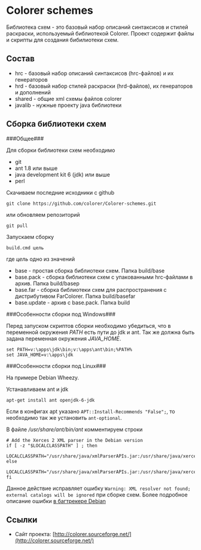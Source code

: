 ﻿Colorer schemes
========================
Библиотека схем - это базовый набор описаний синтаксисов и стилей раскраски, используемый библиотекой Colorer.
Проект содержит файлы и скрипты для создания бибилиотеки схем.

Состав
------------------------

  * hrc - базовый набор описаний синтаксисов (hrc-файлов) и их генераторов
  * hrd - базовый набор стилей раскраски (hrd-файлов), их генераторов и дополнений
  * shared - общие xml схемы файлов colorer
  * javalib - нужные проекту java библиотеки

Сборка библиотеки схем
------------------------

###Общее###

Для сборки библиотеки схем необходимо

  * git
  * ant 1.8 или выше
  * java development kit 6 (jdk) или выше
  * perl

Скачиваем последние исходники с github

    git clone https://github.com/colorer/Colorer-schemes.git

или обновляем репозиторий

    git pull

Запускаем сборку

    build.cmd цель

где *цель* одно из значений

  * base        - простая сборка библиотеки схем. Папка build/base
  * base.pack   - сборка библиотеки схем с упакованными hrc-файлами в архив. Папка build/basep
  * base.far    - сборка библиотеки схем для распространения с дистрибутивом FarColorer. Папка build/basefar
  * base.update - архив с base.pack. Папка build

###Особенности сборки под Windows###

Перед запуском скриптов сборки необходимо убедиться, что в переменной окружения *PATH* есть пути до jdk и ant.
Так же должна быть задана переменная окружения *JAVA_HOME*.

    set PATH=v:\apps\jdk\bin;v:\apps\ant\bin;%PATH%
    set JAVA_HOME=v:\apps\jdk

###Особенности сборки под Linux###

На примере Debian Wheezy.

Устанавливаем ant и jdk

    apt-get install ant openjdk-6-jdk

Если в конфигах apt указано `APT::Install-Recommends "False";`, то необходимо так же установить `ant-optional`.

В файле */usr/share/ant/bin/ant* комментируем строки

    # Add the Xerces 2 XML parser in the Debian version
    if [ -z "$LOCALCLASSPATH" ] ; then
      LOCALCLASSPATH="/usr/share/java/xmlParserAPIs.jar:/usr/share/java/xercesImpl.jar"
    else
      LOCALCLASSPATH="/usr/share/java/xmlParserAPIs.jar:/usr/share/java/xercesImpl.jar:$LOCALCLASSPATH"
    fi

Данное действие исправляет ошибку `Warning: XML resolver not found; external catalogs will be ignored` при сборке схем.
Более подробное описание ошибки [в багтрекере Debian](http://bugs.debian.org/cgi-bin/bugreport.cgi?bug=552032)

Ссылки
------------------------

* Сайт проекта: [http://colorer.sourceforge.net/](http://colorer.sourceforge.net/)
